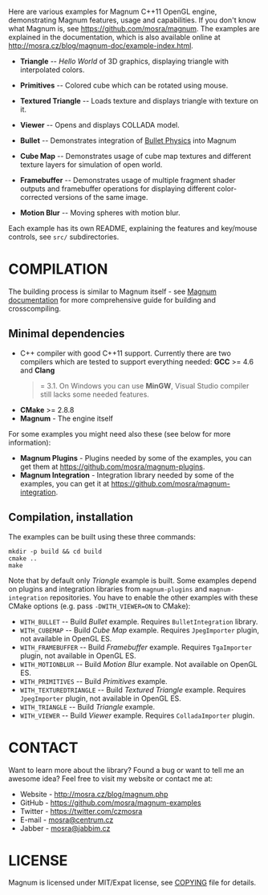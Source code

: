 Here are various examples for Magnum C++11 OpenGL engine, demonstrating Magnum
features, usage and capabilities. If you don't know what Magnum is, see
https://github.com/mosra/magnum. The examples are explained in the
documentation, which is also available online at
http://mosra.cz/blog/magnum-doc/example-index.html.

*   **Triangle** -- *Hello World* of 3D graphics, displaying triangle with
    interpolated colors.
*   **Primitives** -- Colored cube which can be rotated using mouse.
*   **Textured Triangle** -- Loads texture and displays triangle with texture
    on it.
*   **Viewer** -- Opens and displays COLLADA model.

*   **Bullet** -- Demonstrates integration of [Bullet Physics](http://www.bulletphysics.com)
    into Magnum
*   **Cube Map** -- Demonstrates usage of cube map textures and different
    texture layers for simulation of open world.
*   **Framebuffer** -- Demonstrates usage of multiple fragment shader outputs
    and framebuffer operations for displaying different color-corrected
    versions of the same image.
*   **Motion Blur** -- Moving spheres with motion blur.

Each example has its own README, explaining the features and key/mouse
controls, see `src/` subdirectories.

COMPILATION
===========

The building process is similar to Magnum itself - see [Magnum documentation](http://mosra.cz/blog/magnum-doc/)
for more comprehensive guide for building and crosscompiling.

Minimal dependencies
--------------------

*   C++ compiler with good C++11 support. Currently there are two compilers
    which are tested to support everything needed: **GCC** >= 4.6 and **Clang**
    >= 3.1. On Windows you can use **MinGW**, Visual Studio compiler still
    lacks some needed features.
*   **CMake** >= 2.8.8
*   **Magnum** - The engine itself

For some examples you might need also these (see below for more information):

*   **Magnum Plugins** - Plugins needed by some of the examples, you can get
    them at https://github.com/mosra/magnum-plugins.
*   **Magnum Integration** - Integration library needed by some of the
    examples, you can get it at https://github.com/mosra/magnum-integration.

Compilation, installation
-------------------------

The examples can be built using these three commands:

    mkdir -p build && cd build
    cmake ..
    make

Note that by default only *Triangle* example is built. Some examples depend on
plugins and integration libraries from `magnum-plugins` and `magnum-integration`
repositories. You have to enable the other examples with these CMake options
(e.g. pass `-DWITH_VIEWER=ON` to CMake):

*   `WITH_BULLET` -- Build *Bullet* example. Requires `BulletIntegration`
    library.
*   `WITH_CUBEMAP` -- Build *Cube Map* example. Requires `JpegImporter` plugin,
    not available in OpenGL ES.
*   `WITH_FRAMEBUFFER` -- Build *Framebuffer* example. Requires `TgaImporter`
    plugin, not available in OpenGL ES.
*   `WITH_MOTIONBLUR` -- Build *Motion Blur* example. Not available on OpenGL
    ES.
*   `WITH_PRIMITIVES` -- Build *Primitives* example.
*   `WITH_TEXTUREDTRIANGLE` -- Build *Textured Triangle* example. Requires
    `JpegImporter` plugin, not available in OpenGL ES.
*   `WITH_TRIANGLE` -- Build *Triangle* example.
*   `WITH_VIEWER` -- Build *Viewer* example. Requires `ColladaImporter` plugin.

CONTACT
=======

Want to learn more about the library? Found a bug or want to tell me an awesome
idea? Feel free to visit my website or contact me at:

*   Website - http://mosra.cz/blog/magnum.php
*   GitHub - https://github.com/mosra/magnum-examples
*   Twitter - https://twitter.com/czmosra
*   E-mail - mosra@centrum.cz
*   Jabber - mosra@jabbim.cz

LICENSE
=======

Magnum is licensed under MIT/Expat license, see [COPYING](COPYING) file for
details.
